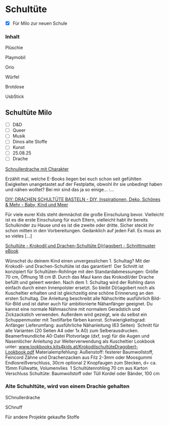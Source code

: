 # Schultüte


- [x] Für Milo zur neuen Schule

### Inhalt

Plüschie

Playmobil

Orio

Würfel

Brotdose

UsbStick

## Schultüte Milo
- [ ] D&D
- [ ] Queer
- [ ] Musik
- [ ] Dinos alte Stoffe
- [ ] Kunst
- [ ] 25.08.25
- [ ] Drache

[Schnullerdrache mit Charakter](https://zumnaehenindenkeller.de/2018/01/30/schnullerdrache-mit-charakter/)

Erzählt mal, welche E-Books liegen bei euch schon seit gefühlten Ewigkeiten unangetastet auf der Festplatte, obwohl ihr sie unbedingt haben und nähen wolltet? Bei mir sind das ja so einige… :…

[DIY: DRACHEN SCHULTÜTE BASTELN - DIY, Inspirationen, Deko, Schönes & Mehr - Baby, Kind und Meer](https://www.babykindundmeer.de/lifestyle/diy/diy-drachen-schultuete-basteln/)

Für viele eurer Kids steht demnächst die große Einschulung bevor. Vielleicht ist es die erste Einschulung für euch Eltern, vielleicht habt ihr bereits Schulkinder zu Hause und es ist die zweite oder dritte. Sicher steckt ihr schon mitten in den Vorbereitungen. Gedanklich auf jeden Fall. Es muss an so vieles \[...\]

[Schultüte - Krokodil und Drachen-Schultüte D(r)agobert - Schnittmuster eBook](https://www.snaply.de/schultuete-krokodil-und-drachen-schultuete-d-r-agobert-schnittmuster-ebook/a-68028807/)

Wünschst du deinem Kind einen unvergesslichen 1. Schultag? Mit der Krokodil- und Drachen-Schultüte ist das garantiert!  Der Schnitt ist konzipiert für Schultüten-Rohlinge mit den Standardabmessungen: Größe 70 cm, Öffnung 18 cm Ø. Durch das Maul kann das Krokodil/der Drache befüllt und geleert werden. Nach dem 1. Schultag wird der Rohling dann einfach durch einen Innenpolster ersetzt. So bleibt D(r)agobert noch als Kuscheltier erhalten und ist gleichzeitig eine schöne Erinnerung an den ersten Schultag. Die Anleitung beschreibt alle Nähschritte ausführlich Bild-für-Bild und ist daher auch für ambitionierte Nähanfänger geeignet. Du kannst eine normale Nähmaschine mit normalem Geradstich und Zickzackstich verwenden. Außerdem wird gezeigt, wie du selbst ein Schuppenmuster mit Textilfarbe färben kannst. Schwierigkeitsgrad: Anfänger Lieferumfang: ausführliche Nähanleitung (63 Seiten)  Schnitt für alle Varianten (20 Seiten A4 oder 1x A0) zum Selberausdrucken.  Beamerfreundliche A0-Datei Plotvorlage (dxf, svg) für die Augen und Nasenlöcher Anleitung zur Weiterverwendung als Kuscheltier Lookbook unter: www.lookbooks.kits4kids.at/KrokodilschultüteDragobert-Lookbook.pdf Materialempfehlung: Außenstoff: festerer Baumwollstoff, Feincord Zähne und Drachenzacken aus Filz 2-3mm oder Moosgummi Endlosreißverschluss, 30cm optional 2 Knopfaugen zum Stecken, d= ca. 15mm Füllwatte, Volumenvlies  1 Schultütenrohling 70 cm aus Karton Verschluss Schultüte: Baumwollstoff oder Tüll Kordel oder Bänder, 100 cm

### Alte Schuhltüte, wird von einem Drachie gehalten

SChnullerdrache

SChnuff

Für andere Projekte gekaufte Stoffe